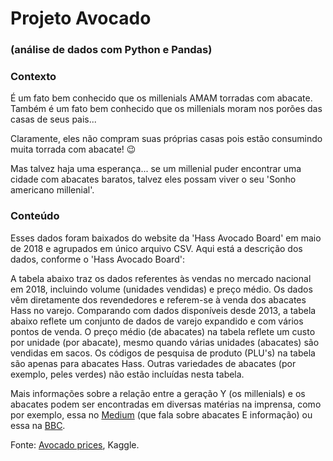 # Projeto Avocado
### (análise de dados com Python e Pandas)

### Contexto
É um fato bem conhecido que os millenials AMAM torradas com abacate. Também é um fato bem conhecido que os millenials moram nos porões das casas de seus pais...

Claramente, eles não compram suas próprias casas pois estão consumindo muita torrada com abacate! :wink:

Mas talvez haja uma esperança... se um millenial puder encontrar uma cidade com abacates baratos, talvez eles possam viver o seu 'Sonho americano millenial'.

### Conteúdo
Esses dados foram baixados do website da 'Hass Avocado Board' em maio de 2018 e agrupados em único arquivo CSV. Aqui está a descrição dos dados, conforme o 'Hass Avocado Board':

A tabela abaixo traz os dados referentes às vendas no mercado nacional em 2018, incluindo volume (unidades vendidas) e preço médio. Os dados vêm diretamente dos revendedores e referem-se à venda dos abacates Hass no varejo. Comparando com dados disponíveis desde 2013, a tabela abaixo reflete um conjunto de dados de varejo expandido e com vários pontos de venda. O preço médio (de abacates) na tabela reflete um custo por unidade (por abacate), mesmo quando várias unidades (abacates) são vendidas em sacos. Os códigos de pesquisa de produto (PLU's) na tabela são apenas para abacates Hass. Outras variedades de abacates (por exemplo, peles verdes) não estão incluídas nesta tabela.

Mais informações sobre a relação entre a geração Y (os millenials) e os abacates podem ser encontradas em diversas matérias na imprensa, como por exemplo, essa no [Medium](https://medium.com/bastidores-curadoria-de-conhecimento/millenials-comem-mais-abacates-mas-nossa-dieta-de-informa%C3%A7%C3%A3o-est%C3%A1-pior-eebacae1a5cd) (que fala sobre abacates E informação) ou essa na [BBC](https://www.bbc.com/portuguese/vert-cap-47926582).

Fonte: [Avocado prices](https://www.kaggle.com/neuromusic/avocado-prices), Kaggle.
